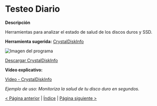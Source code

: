# Testeo Diario

**Descripción**

Herramientas para analizar el estado de salud de los discos duros y SSD.

**Herramienta sugerida:**  [CrystalDiskInfo](https://crystalmark.info/en/software/crystaldiskinfo/)

![Imagen del programa](https://img.youtube.com/vi/1ZtV9rKjK0s/0.jpg)

[Descargar CrystalDiskInfo](https://crystalmark.info/en/download/)

**Vídeo explicativo:**

  [Video - CrystalDiskInfo](https://www.youtube.com/watch?v=1ZtV9rKjK0s)

_Ejemplo de uso: Monitoriza la salud de tu disco duro en segundos._

[< Página anterior](https://github.com/josemurillorajo/Kit-de-herramientas-basicas/blob/main/1.%20Informaci%C3%B3n%20del%20sistema.md) | [Índice](https://github.com/josemurillorajo/Kit-de-herramientas-basicas/blob/main/README.md) | [Página siguiente >](https://github.com/josemurillorajo/Kit-de-herramientas-basicas/blob/main/3.%20Recuperaci%C3%B3n%20de%20Sistema.md)